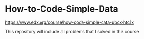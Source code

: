 # How-to-Code-Simple-Data

https://www.edx.org/course/how-code-simple-data-ubcx-htc1x

This repository will include all problems that I solved in this course 
